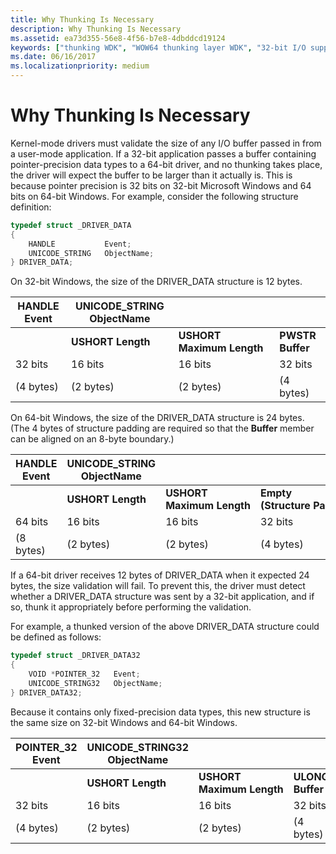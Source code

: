 ```yaml
---
title: Why Thunking Is Necessary
description: Why Thunking Is Necessary
ms.assetid: ea73d355-56e8-4f56-b7e8-4dbddcd19124
keywords: ["thunking WDK", "WOW64 thunking layer WDK", "32-bit I/O support WDK 64-bit , thunking", "buffer size WDK kernel", "DRIVER_DATA structure", "pointer precision WDK 64-bit", "fixed-precision data types WDK 64-bit"]
ms.date: 06/16/2017
ms.localizationpriority: medium
---
```


# Why Thunking Is Necessary

Kernel-mode drivers must validate the size of any I/O buffer passed in from a user-mode application. If a 32-bit application passes a buffer containing pointer-precision data types to a 64-bit driver, and no thunking takes place, the driver will expect the buffer to be larger than it actually is. This is because pointer precision is 32 bits on 32-bit Microsoft Windows and 64 bits on 64-bit Windows. For example, consider the following structure definition:

```cpp
typedef struct _DRIVER_DATA
{
    HANDLE           Event;
    UNICODE_STRING   ObjectName;
} DRIVER_DATA;
```

On 32-bit Windows, the size of the DRIVER\_DATA structure is 12 bytes.

|HANDLE Event|UNICODE\_STRING ObjectName|||
|----|----|----|---|
||**USHORT Length**|**USHORT Maximum Length**|**PWSTR Buffer**|
|32 bits|16 bits|16 bits|32 bits|
|(4 bytes)|(2 bytes)|(2 bytes)|(4 bytes)|

On 64-bit Windows, the size of the DRIVER\_DATA structure is 24 bytes. (The 4 bytes of structure padding are required so that the **Buffer** member can be aligned on an 8-byte boundary.)

|HANDLE Event|UNICODE\_STRING ObjectName||||
|----|----|----|----|----|
||**USHORT Length**|**USHORT Maximum Length**|**Empty (Structure Padding)**|**PWSTR Buffer**|
|64 bits|16 bits|16 bits|32 bits|64 bits|
|(8 bytes)|(2 bytes)|(2 bytes)|(4 bytes)|(8 bytes)|

If a 64-bit driver receives 12 bytes of DRIVER\_DATA when it expected 24 bytes, the size validation will fail. To prevent this, the driver must detect whether a DRIVER\_DATA structure was sent by a 32-bit application, and if so, thunk it appropriately before performing the validation.

For example, a thunked version of the above DRIVER\_DATA structure could be defined as follows:

```cpp
typedef struct _DRIVER_DATA32
{
    VOID *POINTER_32   Event;
    UNICODE_STRING32   ObjectName;
} DRIVER_DATA32;
```

Because it contains only fixed-precision data types, this new structure is the same size on 32-bit Windows and 64-bit Windows.

|POINTER\_32 **Event**|UNICODE\_STRING32 **ObjectName**|||
|----|----|----|----|
||**USHORT Length**|**USHORT Maximum Length**|**ULONG Buffer**|
|32 bits|16 bits|16 bits|32 bits|
|(4 bytes)|(2 bytes)|(2 bytes)|(4 bytes)|

